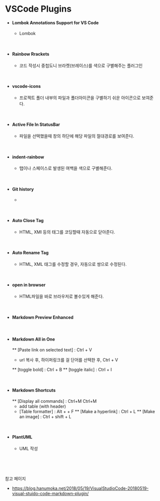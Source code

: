 # VSCode Plugins

- #### Lombok Annotations Support for VS Code
  - Lombok


<br>


- #### Rainbow Rrackets
  - 코드 작성시 중첩도니 브라켓(브레이스)를 색으로 구별해주는 플러그인

<br>

- #### vscode-icons
  - 프로젝트 폴더 내부의 파일과 폴더아이콘을 구별하기 쉬운 아이콘으로 보여준다.

<br>

- #### Active File In StatusBar
  - 파일을 선택했을때 창의 하단에 해당 파일의 절대경로를 보여준다.

<br>

- #### indent-rainbow
  - 탭이나 스페이스로 발생된 여백을 색으로 구별해준다.

<br>

- #### Git history
  - 

<br>

- #### Auto Close Tag
  - HTML, XMl 등의 태그를 코딩할때 자동으로 닫아준다.

<br>

- #### Auto Rename Tag
  - HTML, XML 태그를 수정할 경우, 자동으로 쌍으로 수정된다.

<br>

- #### open in browser
  - HTML파일을 바로 브라우저로 볼수있게 해준다.

<br>

- #### Markdown Preview Enhanced

<br>

- #### Markdown All in One
  ** [Paste link on selected text] : Ctrl + V
    - url 복사 후, 하이퍼링크를 걸 단어를 선택한 후, Ctrl + V

  ** [toggle bold] : Ctrl + B
  ** [toggle italic] : Ctrl + I

<br>

- #### Markdown Shortcuts
  ** [Display all commands] : Ctrl+M Ctrl+M
   - add table (with header)
   - [Table formatter] : Alt + <Shift> + F
  ** [Make a hyperlink] : Ctrl + L
  ** [Make an image] : Ctrl + shift + L

<br>

- #### PlantUML
  - UML 작성

<br>
<br>
<br>

참고 페이지
 - https://blog.hanumoka.net/2018/05/19/VisualStudioCode-20180519-visual-stuido-code-markdown-plugin/
